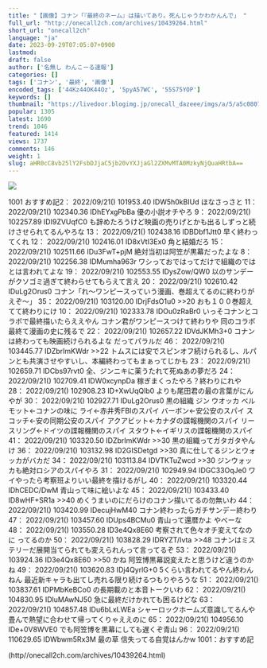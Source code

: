 ```yaml
---
title: "【画像】コナン「『最終のネーム』は描いてあり。死んじゃうかわかんんで」 "
full_url: "http://onecall2ch.com/archives/10439264.html"
short_url: "onecall2ch"
language: "ja"
date: 2023-09-29T07:05:07+0900
lastmod: 
draft: false
author: ['名無し わんこーる速報']
categories: []
tags: ['コナン', '最終', '画像']
encoded_tags: ['44Kz44OK44Oz', '5pyA57WC', '55S75YOP']
keywords: []
thumbnail: "https://livedoor.blogimg.jp/onecall_dazeee/imgs/a/5/a5c0807c-s.jpg"
popular: 1305
latest: 1690
trend: 1046
featured: 1414
views: 1737
comments: 146
weight: 1
slug: aHR0cC8vb25lY2FsbDJjaC5jb20vYXJjaGl2ZXMvMTA0MzkyNjQuaHRtbA==
---
```


![](https://livedoor.blogimg.jp/onecall_dazeee/imgs/a/5/a5c0807c-s.jpg)

 1001 おすすめ記2： 2022/09/21() 101953.40 IDW5h0kBIUd ほなさっさと 11： 2022/09/21() 102340.36 IDhEYxgPbBa 優の小説オチやろ 9： 2022/09/21() 102257.89 IDI9ZVUqfC0 も辞めたろうけど映画の売りげとかも出るしずっと続けさせられてるんやろな 13： 2022/09/21() 102438.16 IDBDbf1Jtt0 早く終わってくれ 12： 2022/09/21() 102416.01 ID8xVtI3Ex0 角と結婚だろ 15： 2022/09/21() 102511.66 IDu3FwT+pjM 絶対当初は阿笠が黒幕だったよな 8： 2022/09/21() 102256.38 IDMumha963r ワシっておではってだけで組織のではとは言われてよな 19： 2022/09/21() 102553.55 IDysZow/QW0 以のサンデーがクソゴミ過ぎて終わらせてもらえて言え 20： 2022/09/21() 102610.42 IDuLg2Orus0 コナン「れ～ワンピースっていう漫画、巻超えてるのに終わりがえぞ～」 35： 2022/09/21() 103120.00 IDrjFdsO1u0 >>20 おも１００巻超えてて終わりにけ 10： 2022/09/21() 102333.78 IDOu0zRaBr0 いっそコナンとコラボで最終描いたらええやん コナン君がワンピースつけて終わりや 同のコラボ最終て漫画の史に残るで 22： 2022/09/21() 102657.22 IDVdJKMh3+0 コナンは終わっても映画続けられるよな だってパラルだ 46： 2022/09/21() 103445.77 IDZbrImKWdr >>22 トムスには安でスピンオフ続けられるし、ルパンとも共演させやすいし、本編終わってもまぁってじかも 23： 2022/09/21() 102659.71 IDCbs97rvt0 全、ジンニキに薬うたれて死ぬあの夢だろ 24： 2022/09/21() 102709.41 IDW0xcynpDa 稼ぎまくったやろ？終わりにれや 28： 2022/09/21() 102908.23 ID+XwUqQlb0 よりも尾田君の最の言葉がにんやが 30： 2022/09/21() 102927.71 IDuLg2Orus0 黒の組織 ジン ウオッカ ベルモット←コナンの味に ライ←赤井秀FBIのスパイ バーボン←安公安のスパイ スコッチ←安の同期公安のスパイ アクアビット←カナダの諜報機関のスパイ リースリング←ドイツの諜報機関のスパイ スタウト←イギリスの諜報機関のスパイ 41： 2022/09/21() 103320.50 IDZbrImKWdr >>30 黒の組織ってガタガタやんけ 36： 2022/09/21() 103132.98 ID2GISDetgd >>30 真に仕してるジンとウォッカがバカだ 34： 2022/09/21() 103113.84 IDVTKTuZwcd >>30 ジンウォッカも絶対ロシアのスパイやろ 31： 2022/09/21() 102949.94 IDGC33OqJe0 ワイやったら考察班よりいい最終を描けるがし 40： 2022/09/21() 103320.44 IDhCEDC/DwM 青山って味に絵いよな 45： 2022/09/21() 103433.40 ID8wHF+SR1a >>40 めくうまいのにだらけのコナン描いてるの勿無いわ 44： 2022/09/21() 103420.99 IDecujHwM40 コナン終わったらガチサンデー終わり 47： 2022/09/21() 103457.60 IDUps4BCMu0 青山って還暦かよ やべーな 48： 2022/09/21() 103550.28 ID3e4Qx8E60 考察されて色々オチ変えてなのに ってるのか 50： 2022/09/21() 103828.29 IDRYZT/Ivta >>48 コナンはミステリーだ展開当てられても変えられんって言ってるぞ 53： 2022/09/21() 103924.36 ID3e4Qx8E60 >>50 かね 阿笠博黒幕説変えたと思うけど違うのかね 49： 2022/09/21() 103620.83 IDj4QyrlG+0 5くらい言われてるやん終わんねん 最近新キャラも出てし売れる限り続けるつもりやろうな 51： 2022/09/21() 103837.61 IDPMbKeBCo0 の長期載のと本音トークいわ 62： 2022/09/21() 104830.95 IDluMAwNJ50 急に最終だけかれても困るけどな 63： 2022/09/21() 104857.48 IDu6bLxLWEa シャーロックホームズ意識してるんや畳んで熱望に合わせて帰ってくりゃええのに 65： 2022/09/21() 104956.10 IDe+0V8WVE0 でも阿笠博を黒幕にしても遅くぞ青山 96： 2022/09/21() 110629.65 IDWbwm5Rx3M 最の草 信失ってる自覚はんかw 1001：おすすめ記

(http//onecall2ch.com/archives/10439264.html)
